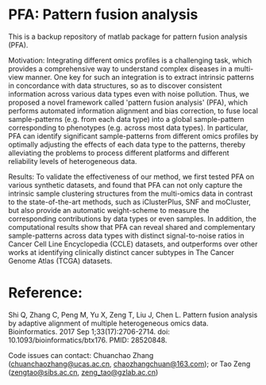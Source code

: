 # PFA: Pattern fusion analysis

This is a backup repository of matlab package for pattern fusion analysis (PFA).

Motivation: Integrating different omics profiles is a challenging task, which provides a comprehensive way to understand complex diseases in a multi-view manner. One key for such an integration is to extract intrinsic patterns in concordance with data structures, so as to discover consistent information across various data types even with noise pollution. Thus, we proposed a novel framework called 'pattern fusion analysis' (PFA), which performs automated information alignment and bias correction, to fuse local sample-patterns (e.g. from each data type) into a global sample-pattern corresponding to phenotypes (e.g. across most data types). In particular, PFA can identify significant sample-patterns from different omics profiles by optimally adjusting the effects of each data type to the patterns, thereby alleviating the problems to process different platforms and different reliability levels of heterogeneous data.

Results: To validate the effectiveness of our method, we first tested PFA on various synthetic datasets, and found that PFA can not only capture the intrinsic sample clustering structures from the multi-omics data in contrast to the state-of-the-art methods, such as iClusterPlus, SNF and moCluster, but also provide an automatic weight-scheme to measure the corresponding contributions by data types or even samples. In addition, the computational results show that PFA can reveal shared and complementary sample-patterns across data types with distinct signal-to-noise ratios in Cancer Cell Line Encyclopedia (CCLE) datasets, and outperforms over other works at identifying clinically distinct cancer subtypes in The Cancer Genome Atlas (TCGA) datasets.

# Reference:
Shi Q, Zhang C, Peng M, Yu X, Zeng T, Liu J, Chen L. Pattern fusion analysis by adaptive alignment of multiple heterogeneous omics data. Bioinformatics. 2017 Sep 1;33(17):2706-2714. doi: 10.1093/bioinformatics/btx176. PMID: 28520848.

Code issues can contact: Chuanchao Zhang (chuanchaozhang@ucas.ac.cn, chaozhangchuan@163.com); or Tao Zeng (zengtao@sibs.ac.cn, zeng_tao@gzlab.ac.cn)

